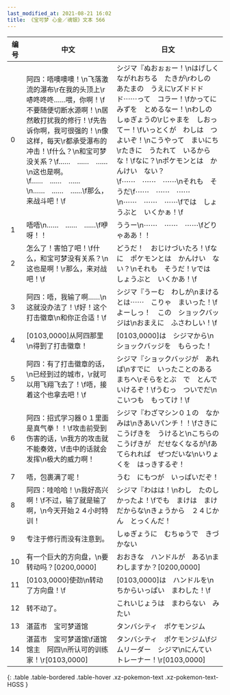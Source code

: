 ```yaml
---
last_modified_at: 2021-08-21 16:02
title: 《宝可梦 心金／魂银》文本 566
---
```

| 编号 | 中文 | 日文 |
| ---- | ---- | ---- |
| 0 | 阿四：唔噢噢噢！\n飞落激流的瀑布\r在我的头顶上\r哧咚咚咚……喂，你啊！\f不要随便切断水源啊！\n居然敢打扰我的修行！\f先告诉你啊，我可很强的！\n像这样，每天\r都承受瀑布的冲击！\f什么？\n和宝可梦没关系？\f……　……　……\n这也是啊。\f……　……　……\n……　……　……\f那么，来战斗吧！\f | シジマ『ぬおぉぉー！\nはげしく　ながれおちる　たきが\rわしの　あたまの　うえに\rズドドドド⋯⋯って　コラー！\fかってに　みずを　とめるなー！\nわしの　しゅぎょうの\rじゃまを　しおってー！\fいっとくが　わしは　つよいぞ！\nこうやって　まいにち\rたきに　うたれて　いるからな！\fなに？\nポケモンとは　かんけい　ない？\f⋯⋯　⋯⋯　⋯⋯\nそれも　そうだ\f⋯⋯　⋯⋯　⋯⋯\n⋯⋯　⋯⋯　⋯⋯\fでは　しょうぶと　いくかぁ！\f |
| 1 | 唔唔\n……　……　……\f咿呀！！ | ううー\n⋯⋯　⋯⋯　⋯⋯\fどりゃああ！！ |
| 2 | 怎么了！害怕了吧！\f什么，和宝可梦没有关系？\n这也是啊！\r那么，来对战吧！\f | どうだ！　おじけづいたろ！\fなに　ポケモンとは　かんけい　ない？\nそれも　そうだ！\rでは　しょうぶと　いくかあ！\f |
| 3 | 阿四：唔，我输了啊……\n这就没办法了！\f好！这个打击徽章\n和你正合适！\f | シジマ『うーむ　わしが\nまけるとは⋯⋯　こりゃ　まいった！\fよーしっ！　この　ショックバッジは\nおまえに　ふさわしい！\f |
| 4 | [0103,0000]从阿四那里\n得到了打击徽章！ | [0103,0000]は　シジマから\nショックバッジを　もらった！ |
| 5 | 阿四：有了打击徽章的话，\n已经到过的城市，\r就可以用飞翔飞去了！\f唔，接着这个也拿去吧！\f | シジマ『ショックバッジが　あれば\nすでに　いったことのある　まちへ\rそらをとぶ　で　とんで　いけるぞ！\fうむっ　ついでだ\nこいつも　もってけ！\f |
| 6 | 阿四：招式学习器０１里面是真气拳！！\f攻击前受到伤害的话，\n我方的攻击就不能奏效，\f击中的话就会发挥\n极大的威力啊！ | シジマ『わざマシン０１の　なかみは\nきあいパンチ！！\fさきに　こうげきを　うけると\nこちらの　こうげきが　だせなくなるが\fあてられれば　ぜつだいな\nいりょくを　はっきするぞ！ |
| 7 | 唔，包裹满了呢！ | うむ　にもつが　いっぱいだぞ！ |
| 8 | 阿四：哇哈哈！\n我好高兴啊！\f不过，输了就是输了啊，\n今天开始２４小时特训！ | シジマ『わはは！\nわし　たのしかったよ！\fでも　まけは　まけ　だからな\nきょうから　２４じかん　とっくんだ！ |
| 9 | 专注于修行而没有注意到。 | しゅぎょうに　むちゅうで　きづかない |
| 10 | 有一个巨大的方向盘，\n要转动吗？[0200,0000] | おおきな　ハンドルが　ある\nまわしますか？[0200,0000] |
| 11 | [0103,0000]使劲\n转动了方向盘！\f | [0103,0000]は　ハンドルを\nちからいっぱい　まわした！\f |
| 12 | 转不动了。 | これいじょうは　まわらない　みたい |
| 13 | 湛蓝市　宝可梦道馆 | タンバシティ　ポケモンジム |
| 14 | 湛蓝市　宝可梦道馆\f道馆馆主　阿四\n所认可的训练家！\r[0103,0000] | タンバシティ　ポケモンジム\fジムリーダー　シジマ\nにんてい　トレーナー！\r[0103,0000] |
{: .table .table-bordered .table-hover .xz-pokemon-text .xz-pokemon-text-HGSS }